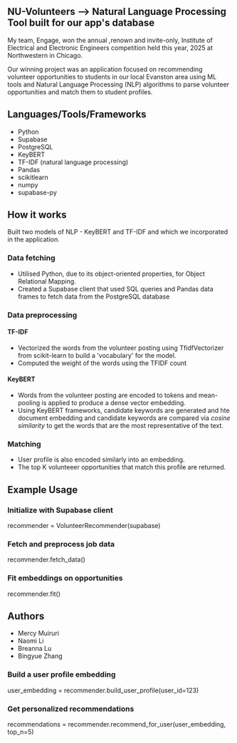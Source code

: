 
## NU-Volunteers --> Natural Language Processing Tool built for our app's database

My team, Engage, won the annual ,renown and invite-only, Institute of Electrical and Electronic Engineers competition held this year, 2025 at Northwestern in Chicago. 

Our winning project was an application focused on recommending volunteer opportunities to students in our local Evanston area using ML tools and Natural Language Processing (NLP) algorithms to parse volunteer opportunities and match them to student profiles.

## Languages/Tools/Frameworks
- Python
- Supabase
- PostgreSQL
- KeyBERT
- TF-IDF (natural language processing)
- Pandas
- scikitlearn
- numpy
- supabase-py
  

## How it works
Built two models of NLP - KeyBERT and TF-IDF and which we incorporated in the application.

### Data fetching
- Utilised Python, due to its object-oriented properties, for Object Relational Mapping.
- Created a Supabase client that used SQL queries and Pandas data frames to fetch data from the PostgreSQL database

### Data preprocessing
#### TF-IDF
- Vectorized the words from the volunteer posting using TfidfVectorizer from scikit-learn to build a 'vocabulary' for the model.
- Computed the weight of the words using the TFIDF count

#### KeyBERT
- Words from the volunteer posting are encoded to tokens and mean-pooling is applied to produce a dense vector embedding.
- Using KeyBERT frameworks, candidate keywords are generated and hte document embedding and candidate keywords are compared via _cosine similarity_ to get the words that are the most representative of the text.

### Matching
- User profile is also encoded similarly into an embedding.
- The top K volunteeer opportunities that match this profile are returned.


## Example Usage
### Initialize with Supabase client
recommender = VolunteerRecommender(supabase)

### Fetch and preprocess job data
recommender.fetch_data()

### Fit embeddings on opportunities
recommender.fit()

## Authors
- Mercy Muiruri
- Naomi Li
- Breanna Lu
- Bingyue Zhang


### Build a user profile embedding
user_embedding = recommender.build_user_profile(user_id=123)

### Get personalized recommendations
recommendations = recommender.recommend_for_user(user_embedding, top_n=5)
